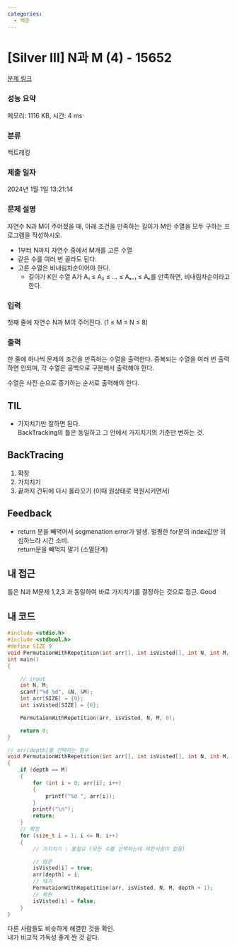 ```yaml
---
categories:
  - 백준
---
```

# [Silver III] N과 M (4) - 15652 

[문제 링크](https://www.acmicpc.net/problem/15652) 

### 성능 요약

메모리: 1116 KB, 시간: 4 ms

### 분류

백트래킹

### 제출 일자

2024년 1월 1일 13:21:14

### 문제 설명

자연수 N과 M이 주어졌을 때, 아래 조건을 만족하는 길이가 M인 수열을 모두 구하는 프로그램을 작성하시오.

- 1부터 N까지 자연수 중에서 M개를 고른 수열
- 같은 수를 여러 번 골라도 된다.
- 고른 수열은 비내림차순이어야 한다.
  - 길이가 K인 수열 A가 A₁ ≤ A₂ ≤ ... ≤ Aₖ₋₁ ≤ Aₖ를 만족하면, 비내림차순이라고 한다.

### 입력 

첫째 줄에 자연수 N과 M이 주어진다. (1 ≤ M ≤ N ≤ 8)

### 출력 

한 줄에 하나씩 문제의 조건을 만족하는 수열을 출력한다. 중복되는 수열을 여러 번 출력하면 안되며, 각 수열은 공백으로 구분해서 출력해야 한다.

수열은 사전 순으로 증가하는 순서로 출력해야 한다.

## TIL

- 가지치기만 잘하면 된다.  
BackTracking의 틀은 동일하고 그 안에서 가지치기의 기준만 변하는 것.

## BackTracing

1. 확장
2. 가지치기
3. 끝까지 간뒤에 다시 올라오기 (이때 원상태로 복원시키면서)

## Feedback

- return 문을 빼먹어서 segmenation error가 발생. 멀쩡한 for문의 index값만 의심하느라 시간 소비.  
return문을 빼먹지 말기 (소멸단계)

## 내 접근

틀은 N과 M문제 1,2,3 과 동일하여 바로 가지치기를 결정하는 것으로 접근. Good

## 내 코드

```c
#include <stdio.h>
#include <stdbool.h>
#define SIZE 9
void PermutaionWithRepetition(int arr[], int isVisted[], int N, int M, int depth);
int main()
{

    // input
    int N, M;
    scanf("%d %d", &N, &M);
    int arr[SIZE] = {0};
    int isVisted[SIZE] = {0};

    PermutaionWithRepetition(arr, isVisted, N, M, 0);

    return 0;
}

// arr[depth]를 선택하는 함수
void PermutaionWithRepetition(int arr[], int isVisted[], int N, int M, int depth)
{
    if (depth == M)
    {
        for (int i = 0; arr[i]; i++)
        {
            printf("%d ", arr[i]);
        }
        printf("\n");
        return;
    }
    // 확장
    for (size_t i = 1; i <= N; i++)
    {
        // 가지치기 : 불필요 (모든 수를 선택하는데 제한사항이 없음)

        // 방문
        isVisted[i] = true;
        arr[depth] = i;
        // 재귀
        PermutaionWithRepetition(arr, isVisted, N, M, depth + 1);
        // 복원
        isVisted[i] = false;
    }
}
```
다른 사람들도 비슷하게 해결한 것을 확인.  
내가 비교적 가독성 좋게 짠 것 같다.
